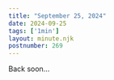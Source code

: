 ```yaml
---
title: "September 25, 2024"
date: 2024-09-25
tags: ['1min']
layout: minute.njk
postnumber: 269
---
```

Back soon...
